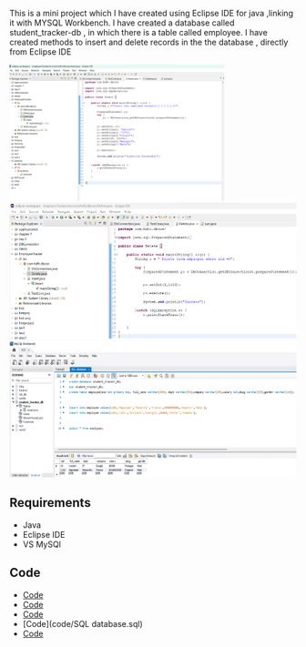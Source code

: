 This is a mini project which I have created using Eclipse IDE for java ,linking it with MYSQL Workbench. I have created a database called student_tracker-db , in which there is a table called employee. I have created methods to insert and delete records in the the database , directly from Eclipse IDE




<img src="data/Insert.png" height="240" >
<img src="data/deletes SS.png" height="240" >
<img src="data/Database SS.png" height="240" >




## Requirements
* Java
* Eclipse IDE
* VS MySQl

## Code 

* [Code](code/DbConnection.java)
* [Code](code/Delete.java)
* [Code](code/Insert.java)
* [Code](code/SQL database.sql)
* [Code](code/TestConn.java)

